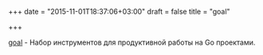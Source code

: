 +++
date = "2015-11-01T18:37:06+03:00"
draft = false
title = "goal"

+++

<p><a href="https://github.com/colegion/goal">goal</a>&nbsp;- Набор инструментов для продуктивной работы на Go проектами.</p>

